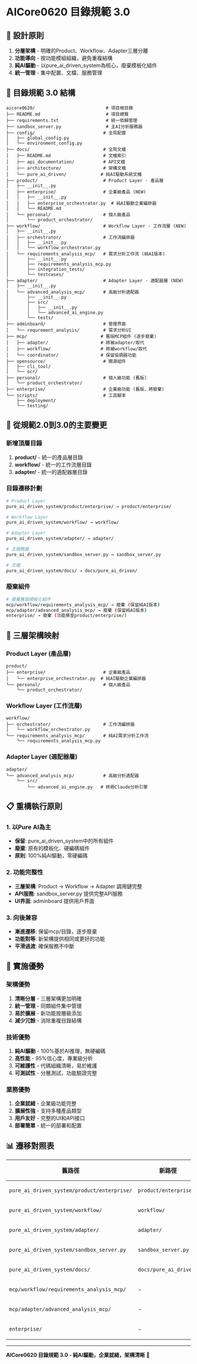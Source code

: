 # AICore0620 目錄規範 3.0

## 🎯 **設計原則**

1. **分層架構** - 明確的Product、Workflow、Adapter三層分離
2. **功能導向** - 按功能模組組織，避免重複結構
3. **純AI驅動** - 以pure_ai_driven_system為核心，廢棄模板化組件
4. **統一管理** - 集中配置、文檔、服務管理

## 📁 **目錄規範 3.0 結構**

```
aicore0620/                           # 項目根目錄
├── README.md                         # 項目總覽
├── requirements.txt                  # 統一依賴管理
├── sandbox_server.py                 # 主AI分析服務器
├── config/                          # 全局配置
│   ├── global_config.py
│   └── environment_config.py
├── docs/                            # 全局文檔
│   ├── README.md                    # 文檔索引
│   ├── api_documentation/           # API文檔
│   ├── architecture/                # 架構文檔
│   └── pure_ai_driven/             # 純AI驅動系統文檔
├── product/                         # Product Layer - 產品層
│   ├── __init__.py
│   ├── enterprise/                  # 企業級產品 (NEW)
│   │   ├── __init__.py
│   │   ├── enterprise_orchestrator.py  # 純AI驅動企業編排器
│   │   └── README.md
│   └── personal/                    # 個人級產品
│       └── product_orchestrator/
├── workflow/                        # Workflow Layer - 工作流層 (NEW)
│   ├── __init__.py
│   ├── orchestrator/                # 工作流編排器
│   │   ├── __init__.py
│   │   └── workflow_orchestrator.py
│   └── requirements_analysis_mcp/   # 需求分析工作流 (純AI版本)
│       ├── __init__.py
│       ├── requirements_analysis_mcp.py
│       ├── integration_tests/
│       └── testcases/
├── adapter/                         # Adapter Layer - 適配器層 (NEW)
│   ├── __init__.py
│   └── advanced_analysis_mcp/       # 高級分析適配器
│       ├── __init__.py
│       ├── src/
│       │   ├── __init__.py
│       │   └── advanced_ai_engine.py
│       └── tests/
├── adminboard/                      # 管理界面
│   └── requrement_analysis/         # 需求分析UI
├── mcp/                            # 舊版MCP組件 (逐步廢棄)
│   ├── adapter/                    # 將被adapter/取代
│   ├── workflow/                   # 將被workflow/取代
│   └── coordinator/                # 保留協調器功能
├── opensource/                      # 開源組件
│   ├── cli_tool/
│   └── ocr/
├── personal/                        # 個人級功能 (舊版)
│   └── product_orchestrator/
├── enterprise/                      # 企業級功能 (舊版，將廢棄)
└── scripts/                         # 工具腳本
    ├── deployment/
    └── testing/
```

## 🔄 **從規範2.0到3.0的主要變更**

### 新增頂層目錄
1. **product/** - 統一的產品層目錄
2. **workflow/** - 統一的工作流層目錄  
3. **adapter/** - 統一的適配器層目錄

### 目錄遷移計劃
```bash
# Product Layer
pure_ai_driven_system/product/enterprise/ → product/enterprise/

# Workflow Layer  
pure_ai_driven_system/workflow/ → workflow/

# Adapter Layer
pure_ai_driven_system/adapter/ → adapter/

# 主服務器
pure_ai_driven_system/sandbox_server.py → sandbox_server.py

# 文檔
pure_ai_driven_system/docs/ → docs/pure_ai_driven/
```

### 廢棄組件
```bash
# 廢棄舊版模板化組件
mcp/workflow/requirements_analysis_mcp/ → 廢棄 (保留純AI版本)
mcp/adapter/advanced_analysis_mcp/ → 廢棄 (保留純AI版本)
enterprise/ → 廢棄 (功能移至product/enterprise/)
```

## 🎯 **三層架構映射**

### Product Layer (產品層)
```
product/
├── enterprise/                      # 企業級產品
│   └── enterprise_orchestrator.py  # 純AI驅動企業編排器
└── personal/                        # 個人級產品
    └── product_orchestrator/
```

### Workflow Layer (工作流層)
```
workflow/
├── orchestrator/                    # 工作流編排器
│   └── workflow_orchestrator.py
└── requirements_analysis_mcp/       # 純AI需求分析工作流
    └── requirements_analysis_mcp.py
```

### Adapter Layer (適配器層)
```
adapter/
└── advanced_analysis_mcp/           # 高級分析適配器
    └── src/
        └── advanced_ai_engine.py   # 終極Claude分析引擎
```

## 📋 **重構執行原則**

### 1. 以Pure AI為主
- **保留**: pure_ai_driven_system中的所有組件
- **廢棄**: 原有的模板化、硬編碼組件
- **原則**: 100%純AI驅動，零硬編碼

### 2. 功能完整性
- **三層架構**: Product → Workflow → Adapter 調用鏈完整
- **API服務**: sandbox_server.py 提供完整API服務
- **UI界面**: adminboard 提供用戶界面

### 3. 向後兼容
- **漸進遷移**: 保留mcp/目錄，逐步廢棄
- **功能對等**: 新架構提供相同或更好的功能
- **平滑過渡**: 確保服務不中斷

## 🚀 **實施優勢**

### 架構優勢
1. **清晰分層** - 三層架構更加明確
2. **統一管理** - 同類組件集中管理
3. **易於擴展** - 新功能按層級添加
4. **減少冗餘** - 消除重複目錄結構

### 技術優勢
1. **純AI驅動** - 100%基於AI推理，無硬編碼
2. **高性能** - 95%信心度，專業級分析
3. **可維護性** - 代碼組織清晰，易於維護
4. **可測試性** - 分層測試，功能驗證完整

### 業務優勢
1. **企業就緒** - 企業級功能完整
2. **擴展性強** - 支持多種產品類型
3. **用戶友好** - 完整的UI和API接口
4. **部署簡單** - 統一的部署和配置

## 📊 **遷移對照表**

| 舊路徑 | 新路徑 | 狀態 |
|--------|--------|------|
| `pure_ai_driven_system/product/enterprise/` | `product/enterprise/` | 遷移 |
| `pure_ai_driven_system/workflow/` | `workflow/` | 遷移 |
| `pure_ai_driven_system/adapter/` | `adapter/` | 遷移 |
| `pure_ai_driven_system/sandbox_server.py` | `sandbox_server.py` | 遷移 |
| `pure_ai_driven_system/docs/` | `docs/pure_ai_driven/` | 遷移 |
| `mcp/workflow/requirements_analysis_mcp/` | - | 廢棄 |
| `mcp/adapter/advanced_analysis_mcp/` | - | 廢棄 |
| `enterprise/` | - | 廢棄 |

---

**AICore0620 目錄規範 3.0 - 純AI驅動，企業就緒，架構清晰** 🎯

